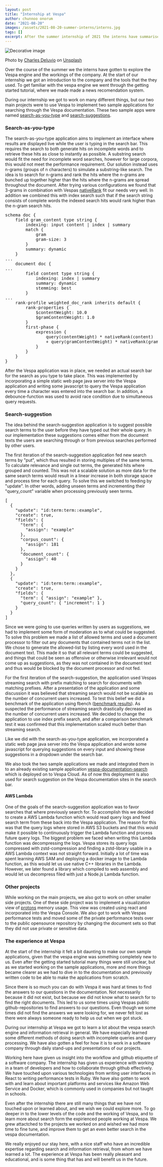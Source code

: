 ```yaml
---
layout: post
title: "Internship at Vespa"
author: chunnoo onorum
date: "2021-08-20"
images: /assets/2021-08-20-summer-interns/interns.jpg
tags: []
excerpt: After the summer internship of 2021 the interns have summarised what they have done and their experience at Vespa
---
```


![Decorative image](/assets/2021-08-20-summer-interns/interns.jpg)

<p class="image credits">
Photo by <a href="https://unsplash.com/@charlesdeluvio">Charles Deluvio</a> on <a href="https://unsplash.com/s/photos/working-baby">Unsplash</a></p>

Over the course of the summer we the interns have gotten to explore the Vespa
engine and the workings of the company. At the start of our internship we got
an introduction to the company and the tools that the they used. To get
familiar with the vespa engine we went through the getting started tutorial,
where we made made a news recomendation system.

During our internship we got to work on many different things, but 
our two main projects were to use Vespa to implement two sample
applications for searching through the Vespa documentation. These two sample
apps were named
[search-as-you-type](https://github.com/vespa-engine/sample-apps/tree/master/incremental-search/search-as-you-type)
and
[search-suggestions](https://github.com/vespa-engine/sample-apps/tree/master/incremental-search/search-suggestions).

### Search-as-you-type

The search-as-you-type application aims to implement an interface where results
are displayed live while the user is typing in the search bar. This requires
the search to both generate hits on incomplete words and to retrieve these hits
as close to instantly as possible. A substring search would fit the need for
incomplete word searches, however for large corpora, this would not meet the
performance requirement. Our solution instead uses n-grams (groups of n
characters) to simulate a substring-like search. The idea is to search for
n-grams and rank the hits where the n-grams are bunched up together higher than
the hits where the n-grams are spread throughout the document. After trying
various configurations we found that 3-grams in combination with Vespas
[nativeRank](https://docs.vespa.ai/en/reference/nativerank.html) fit our needs
very well. In addition we combined this with index search such that if the
search string consists of complete words the indexed search hits would rank
higher than the n-gram search hits.

<pre>
schema doc {
    field gram_content type string {
        indexing: input content | index | summary
        match {
            gram
            gram-size: 3
        }
        summary: dynamic
    }
...
    document doc {
...
        field content type string {
            indexing: index | summary
            summary: dynamic
            stemming: best
        }
...
    rank-profile weighted_doc_rank inherits default {
        rank-properties {
            $contentWeight: 10.0
            $gramContentWeight: 1.0
        }
        first-phase {
            expression {
                query(contentWeight) * nativeRank(content)
                + query(gramContentWeight) * nativeRank(gram_content)
            }
        }
    }
}
</pre>

After the Vespa application was in place, we needed an actual search bar for
the search as you type to take place. This was implemented by incorporating a
simple static web page java server into the Vespa application and writing some
javascript to query the Vespa application every time a character was entered
into the search bar. In addition, a debounce-function was used to avoid race
condition due to simultaneous query requests.

### Search-suggestion

The idea behind the search-suggestion application is to suggest possible search
terms to the user before they have typed out their whole query. In our
implementation these suggestions comes either from the document texts the users are
searching through or from previous searches performed by other users.

The first iteration of the search-suggestion application fed new search terms
by "put", which thus resulted in storing multiples of the same terms. To
calculate relevance and single out terms, the generated hits where grouped and
counted.  This was not a scalable solution as more data for the same search
terms would result in a linear increase in both storage space and process time
for each query. To solve this we switched to feeding by "update". In other
words, adding unseen terms and incrementing their "query\_count" variable when
processing previously seen terms.

<pre>
[
  {
    "update": "id:term:term::example",
    "create": true,
    "fields": {
      "term": {
        "assign": "example"
      },
      "corpus_count": {
        "assign": 181
      },
      "document_count": {
        "assign": 40
      }
    }
  },
  {
    "update": "id:term:term::example",
    "create": true,
    "fields": {
      "term": { "assign": "example" },
      "query_count": { "increment": 1 }
    }
  }
]
</pre>

Since we were going to use queries written by users as suggestions, we had to
implement some form of moderation as to what could be suggested. To solve this
problem we made a list of allowed terms and used a document processor to filter
out any documents that contained terms not in the list. We chose to generate
the allowed-list by listing every word used in the document text. This made it
so that all relevant terms could be suggested, and things that could be seen as
offensive or otherwise irrelevant would not come up as suggestions, as they was
not contained in the document text and thus would be blocked by the document
processor and not fed.

For the first iteration of the search-suggestion, the application used Vespas
streaming search with prefix matching to search for documents with matching
prefixes. After a presentation of the application and some discussion it was
believed that streaming search would not be scalable as the number of
concurrent users increased. To test this belief we did a benchmark of the
application using fbench ([benchmark results](https://github.com/vespa-engine/sample-apps/blob/master/incremental-search/search-suggestions/README-benchmarking.md)).
As suspected the performance of streaming search drastically decreased as
the number of concurrent users increased. We decided to change the application
to use index prefix search, and after a comparison benchmark test it was
confirmed that this implementation scaled much better than streaming search.

Like we did with the search-as-you-type application, we incorporated a static
web page java server into the Vespa application and wrote some javascript for
querying suggestions on every input and showing these suggestions in a dropdown
under the search bar.

We also took the two sample applications we made and integrated them in to an
already existing sample application
[vespa-documentation-search](https://github.com/vespa-engine/sample-apps/tree/master/vespa-cloud/vespa-documentation-search)
which is deployed on to Vespa Cloud. As of now this deployment is also used for
search suggestion on the Vespa documentation sites in the search bar.

#### AWS Lambda

One of the goals of the search-suggestion application was to favor searches
that where previously search for. To accomplish this we decided to create a AWS
Lambda function which would read query logs and feed search term from these
back into the Vespa application. The reason for this was that the query logs
where stored in AWS S3 buckets and that this would make it possible to
continuously trigger the Lambda function and process future query logs. The
biggest problem we faced when writing this Lambda function was decompressing
the logs. Vespa stores its query logs compressed with zstd-compression and
finding a zstd-library usable in a AWS Lambda context was not straight forward.
Initially a lot of time was spent learning AWS SAM and deploying a docker image
to the Lambda function, as this would let us use native C++ libraries in the
Lambda. However, we later found a library which compiled to web assembly and
would let us decompress filed with just a Node.js Lambda function.

### Other projects

While working on the main projects, we also got to work on other smaller side
projects. One of these side project was to implement a visualization view of
[protons](https://docs.vespa.ai/en/proton.html) memory usage. This view was
created using react and incorporated into the Vespa Console. We also got to
work with Vespas performance tests and moved some of the private performance
tests over to the public opensource repository by changing the document sets so
that they did not use private or sensitive data.

### The experience at Vespa

At the start of the internship it felt a bit daunting to make our own sample 
applications, given that the vespa engine was something completely new to us. 
Even after the getting started tutorial many things were still unclear, but as we 
started working on the sample applications, more and more things became clearer as 
we had to dive in to the documentation and previously written code to be able to 
make the applications from scratch.

Since there is so much you can do with Vespa it was hard at times to find the answers 
to our questions in the documentation. Not necessarily because it did not exist, but
because we did not know what to search for to find the right documents. This led to us
some times using Vespas public github-repositories to find answers to our questions. 
Even though we some times did not find the answers we were looking for, we never felt
lost as there were always someone ready to help us out when we got stuck.

During our internship at Vespa we got to learn a lot about the vespa search
engine and information retrieval in general. We have especially learned some 
different methods of doing search with incomplete queries and query processing. 
We have also gotten a feel for how it is to work in a software company through 
daily stand-ups and presentations of our projects.

Working here have given us insight into the workflow and github etiquette of a
software company. The internship has given us experience with working in a
team of developers and how to collaborate through github effectively. We
have touched upon various technologies from writing user interfaces in React to
writing performance tests in Ruby. We have also gotten to work with and learn 
about important platforms and services like Amazon Web Service and Docker, which 
is commonly used in companies but not taught in schools. 

Even after the internship there are still many things that we have not touched 
upon or learned about, and we wish we could explore more. To go deeper in 
to the lower levels of the code and the working of Vespa, and to learn more about
search form the expirienced people working at Vespa. We grew attactched to the 
projects we worked on and wished we had more time to fine tune, and improve 
them to get an even better search in the vespa documentation.

We really enjoyed our stay here, with a nice staff who have an incredible
expertise regarding search and information retrieval, from whom we have learned a
lot. The experience at Vespa has been really pleasant and educational, and is some thing
that has and will benefit us in the future.